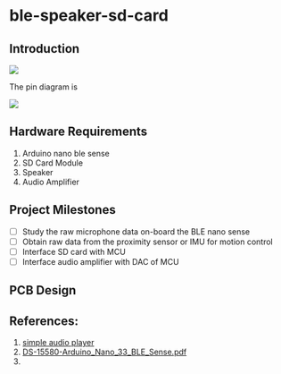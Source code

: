 # ble-speaker-sd-card

## Introduction

![](https://www.etechnophiles.com/wp-content/uploads/2021/01/component.jpg?ezimgfmt=ng:webp/ngcb40)

The pin diagram is

![](https://www.etechnophiles.com/wp-content/uploads/2021/01/Nano-BLE-Sense-pinout.jpg?ezimgfmt=ng:webp/ngcb40)

## Hardware Requirements

1. Arduino nano ble sense
2. SD Card Module
3. Speaker
4. Audio Amplifier


## Project Milestones

- [ ] Study the raw microphone data on-board the BLE nano sense
- [ ] Obtain raw data from the proximity sensor or IMU for motion control
- [ ] Interface SD card with MCU
- [ ] Interface audio amplifier with DAC of MCU

## PCB Design


## References:

1. [simple audio player](https://www.arduino.cc/en/Tutorial/SimpleAudioPlayer)
2. [DS-15580-Arduino_Nano_33_BLE_Sense.pdf](https://cdn.sparkfun.com/assets/0/d/8/4/9/DS-15580-Arduino_Nano_33_BLE_Sense.pdf)
3. []()
